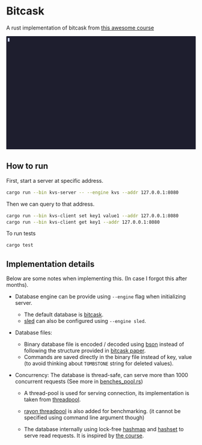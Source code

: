 # Bitcask

A rust implementation of bitcask from [this awesome course](https://github.com/pingcap/talent-plan/tree/master/courses/rust)

![demo](./images/demo.gif)

## How to run

First, start a server at specific address.

```bash
cargo run --bin kvs-server -- --engine kvs --addr 127.0.0.1:8080
```

Then we can query to that address.

```bash
cargo run --bin kvs-client set key1 value1 --addr 127.0.0.1:8080
cargo run --bin kvs-client get key1 --addr 127.0.0.1:8080
```

To run tests

```bash
cargo test
```

## Implementation details

Below are some notes when implementing this. (In case I forgot this after months).

- Database engine can be provide using `--engine` flag when initializing server.

  - The default database is [bitcask](https://riak.com/assets/bitcask-intro.pdf).
  - [sled](https://github.com/spacejam/sled) can also be
    configured using `--engine sled`.

- Database files:

  - Binary database file is encoded / decoded using [bson](https://github.com/mongodb/bson-rust)
    instead of following the structure provided in [bitcask paper](https://riak.com/assets/bitcask-intro.pdf).
  - Commands are saved directly in the binary file instead of key, value
    (to avoid thinking about `TOMBSTONE` string for deleted values).

- Concurrency: The database is thread-safe, can serve more than 1000 concurrent requests
  (See more in [benches_pool.rs](./benches/benches_pool.rs))

  - A thread-pool is used for serving connection,
    its implementation is taken from [threadpool](https://docs.rs/threadpool/latest/threadpool/).

  - [rayon threadpool](https://docs.rs/rayon/latest/rayon/struct.ThreadPool.html)
    is also added for benchmarking.
    (it cannot be specified using command line argument though)

  - The database internally using lock-free [hashmap](https://docs.rs/dashmap/latest/dashmap/struct.DashMap.html)
    and [hashset](https://docs.rs/dashmap/latest/dashmap/struct.DashSet.html)
    to serve read requests.
    It is inspired by [the course](https://github.com/pingcap/talent-plan/blob/master/courses/rust/projects/project-4/README.md#part-8-lock-free-readers).
